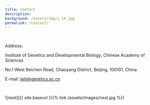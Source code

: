 ```yaml
---
title: Contact
description:   
background: /assets/img/1_14.jpg
permalink: /contact/
---
```


&nbsp;
&nbsp;
&nbsp;

Address: 

Institute of Genetics and Developmental Biology, Chinese Academy of Sciences

No.1 West Beichen Road, Chaoyang District, Beijing, 100101, China

E-mail: leili@genetics.ac.cn

&nbsp;
&nbsp;

![nest]({{ site.baseurl }}{% link /assets/images/nest.jpg %})
